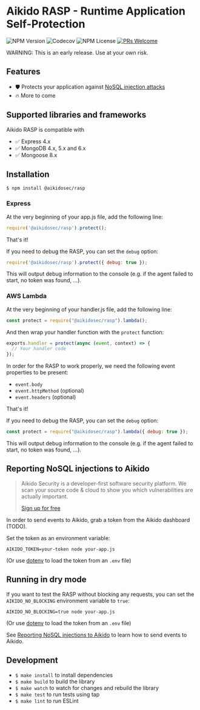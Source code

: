 # Aikido RASP - Runtime Application Self-Protection

![NPM Version](https://img.shields.io/npm/v/%40aikidosec%2Frasp?style=flat-square) ![Codecov](https://img.shields.io/codecov/c/github/AikidoSec/node-RASP?style=flat-square) ![NPM License](https://img.shields.io/npm/l/%40aikidosec%2Frasp?style=flat-square)
[![PRs Welcome](https://img.shields.io/badge/PRs-welcome-brightgreen.svg?style=flat-square)](http://makeapullrequest.com)

WARNING: This is an early release. Use at your own risk.

## Features

* 🛡️ Protects your application against [NoSQL injection attacks](https://www.aikido.dev/blog/web-application-security-vulnerabilities)
* 🔥 More to come

## Supported libraries and frameworks

Aikido RASP is compatible with

* ✅ Express 4.x
* ✅ MongoDB 4.x, 5.x and 6.x
* ✅ Mongoose 8.x

## Installation

```shell
$ npm install @aikidosec/rasp
```

### Express

At the very beginning of your app.js file, add the following line:

```js
require('@aikidosec/rasp').protect();
```

That's it!

If you need to debug the RASP, you can set the `debug` option:

```js
require('@aikidosec/rasp').protect({ debug: true });
```

This will output debug information to the console (e.g. if the agent failed to start, no token was found, ...).

### AWS Lambda

At the very beginning of your handler.js file, add the following line:

```js
const protect = require("@aikidosec/rasp").lambda();
```

And then wrap your handler function with the `protect` function:

```js
exports.handler = protect(async (event, context) => {
  // Your handler code
});
```

In order for the RASP to work properly, we need the following event properties to be present:

* `event.body`
* `event.httpMethod` (optional)
* `event.headers` (optional)

That's it!

If you need to debug the RASP, you can set the `debug` option:

```js
const protect = require("@aikidosec/rasp").lambda({ debug: true });
```

This will output debug information to the console (e.g. if the agent failed to start, no token was found, ...).

## Reporting NoSQL injections to Aikido

> Aikido Security is a developer-first software security platform. We scan your source code & cloud to show you which vulnerabilities are actually important.
>
> [Sign up for free](https://app.aikido.dev/login)

In order to send events to Aikido, grab a token from the Aikido dashboard (TODO).

Set the token as an environment variable:

```shell
AIKIDO_TOKEN=your-token node your-app.js
```

(Or use [dotenv](dotenv) to load the token from an `.env` file)

## Running in dry mode

If you want to test the RASP without blocking any requests, you can set the `AIKIDO_NO_BLOCKING` environment variable to `true`:

```shell
AIKIDO_NO_BLOCKING=true node your-app.js
```

(Or use [dotenv](dotenv) to load the token from an `.env` file)

See [Reporting NoSQL injections to Aikido](#reporting-nosql-injections-to-aikido) to learn how to send events to Aikido.

## Development

* `$ make install` to install dependencies
* `$ make build` to build the library
* `$ make watch` to watch for changes and rebuild the library
* `$ make test` to run tests using tap
* `$ make lint` to run ESLint
